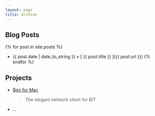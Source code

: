 ```yaml
---
layout: page
title: Archive
---
```


## Blog Posts

{% for post in site.posts %}
  * {{ post.date | date_to_string }} &raquo; [ {{ post.title }} ]({{ post.url }})
{% endfor %}

## Projects
* [Bon for Mac](https://github.com/Chriskuei/Bon-for-Mac)
  > The elegant network client for BIT
* ...
